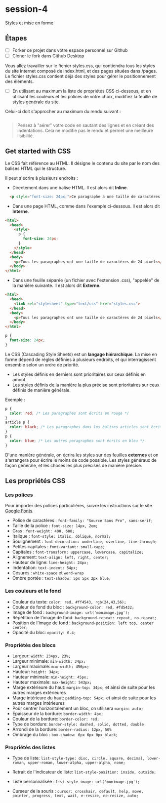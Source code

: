 # session-4
Styles et mise en forme

## Étapes

- [ ] Forker ce projet dans votre espace personnel sur Github
- [ ] Cloner le fork dans Github Desktop

Vous allez travailler sur le fichier styles.css, qui contiendra tous les styles du site internet composé de index.html, et des pages situées dans /pages. Le fichier styles.css contient déjà des styles pour gérer le positionnement des éléments.

- [ ] En utilisant au maximum la liste de propriétés CSS ci-dessous, et en utilisant les couleurs et les polices de votre choix, modifiez la feuille de styles générale du site.

Celui-ci doit s'approcher au maximum du rendu suivant : 

![]()

> Pensez à "aérer" votre code en sautant des lignes et en créant des indentations. Cela ne modifie pas le rendu et permet une meilleure lisibilité.

## Get started with CSS

Le CSS fait référence au HTML. Il désigne le contenu du site par le nom des balises HTML qui le structure.

Il peut s'écrire à plusieurs endroits : 

- Directement dans une balise HTML. Il est alors dit **Inline**. 
```html
  <p style="font-size: 24px;">Ce paragraphe a une taille de caractères de 24 pixels</p>
```
- Dans une page HTML, comme dans l'exemple ci-dessous. Il est alors dit **Interne**. 
```html
<html>
  <head>
    <style>
      p {
        font-size: 24px;
      }
    </style>
  </head>
  <body>
    <p>Tous les paragraphes ont une taille de caractères de 24 pixels</p>
  </body>
</html>
```
- Dans une feuille séparée (un fichier avec l'extension .css), "appelée" de la manière suivante. Il est alors dit **Externe**.
```html
<html>
  <head>
    <link rel="stylesheet" type="text/css" href="styles.css">
  </head>
  <body>
    <p>Tous les paragraphes ont une taille de caractères de 24 pixels</p>
  </body>
</html>
```
```css
p {
  font-size: 24px;
}
```

Le CSS (Cascading Style Sheets) est un **langage hiérarchique**. La mise en forme dépend de règles définies à plusieurs endroits, et qui interragissent ensemble selon un ordre de priorité.
- Les styles définis en derniers sont prioritaires sur ceux définis en amont.
- Les styles définis de la manière la plus précise sont prioritaires sur ceux définis de manière générale.
   
Exemple : 

```css
p {
  color: red; /* Les paragraphes sont écrits en rouge */
}
article p {
  color: black; /* Les paragraphes dans les balises articles sont écrits en noir */
}
p {
  color: blue; /* Les autres paragraphes sont écrits en bleu */
}
```

D'une manière générale, on écrira les styles sur des feuilles **externes** et on s'arrangera pour écrire le moins de code possible. Les styles généraux de façon générale, et les choses les plus précises de manière précise.

## Les propriétés CSS

### Les polices

Pour importer des polices particulières, suivre les instructions sur le site [Google Fonts](https://fonts.google.com/).

- Police de caractères : `font-family: "Source Sans Pro", sans-serif;`
- Taille de la police : `font-size: 14px, 2em;`
- Gras : `font-weight: 400, 600;`
- Italique : `font-style: italic, oblique, normal;`
- Soulignement : `font-decoration: underline, overline, line-through;`
- Petites capitales : `font-variant: small-caps;`
- Capitales : `font-transform: uppercase, lowercase, capitalize;`
- Alignement: `text-align: left, right, center;`
- Hauteur de ligne: `line-height: 24px;`
- Indentation: `text-indent: 54px;`
- Césures : `white-space` et `word-wrap`
- Ombre portée : `text-shadow: 5px 5px 2px blue;`

### Les couleurs et le fond

- Couleur du texte: `color: red, #ff4543, rgb(24,43,56);`
- Couleur de fond du bloc : `background-color: red, #fd5432;`
- Image de fond : `background-image: url('monimage.jpg');`
- Répétition de l'image de fond: `background-repeat: repeat, no-repeat;`
- Position de l'image de fond : `background-position: left top, center center;`
- Opacité du bloc: `opacity: 0.4;`

### Propriétés des blocs

- Largeur: `width: 234px, 23%;`
- Largeur minimale: `min-width: 34px;`
- Largeur maximale: `max-width: 456px;`
- Hauteur: `height: 34px;`
- Hauteur minimale: `min-height: 45px;`
- Hauteur maximale: `max-height: 543px;`
- Marge extérieure du haut: `margin-top: 34px;` et ainsi de suite pour les autres marges extérieures
- Marge intérieure du haut: `padding-top: 54px;` et ainsi de suite pour les autres marges intérieures
- Pour centrer horizontalement un bloc, on utilisera `margin: auto;`
- Épaisseur de la bordure: `border-width: 4px;`
- Couleur de la bordure: `border-color: red;`
- Type de bordure: `border-style: dashed, solid, dotted, double`
- Arrondi de la bordure: `border-radius: 12px, 50%`
- Ombrage du bloc : `box-shadow: 6px 6px 0px black;`

### Propriétés des listes

- Type de liste: `list-style-type: disc, circle, square, decimal, lower-roman, upper-roman, lower-alpha, upper-alpha, none;`
- Retrait de l'indicateur de liste: `list-style-position: inside, outside;`
- Liste personnalisée : `list-style-image: url('monimage.jpg');`

- Curseur de la souris : `cursor: crosshair, default, help, move, pointer, progress, text, wait, e-resize, ne-resize, auto;`

